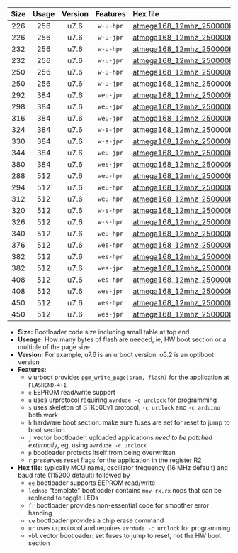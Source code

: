 |Size|Usage|Version|Features|Hex file|
|:-:|:-:|:-:|:-:|:--|
|226|256|u7.6|`w-u-hpr`|[atmega168_12mhz_250000bps_ur.hex](https://raw.githubusercontent.com/stefanrueger/urboot/main/atmega168_12mhz_250000bps_ur.hex)|
|226|256|u7.6|`w-u-jpr`|[atmega168_12mhz_250000bps_ur_vbl.hex](https://raw.githubusercontent.com/stefanrueger/urboot/main/atmega168_12mhz_250000bps_ur_vbl.hex)|
|232|256|u7.6|`w-u-hpr`|[atmega168_12mhz_250000bps_lednop_ur.hex](https://raw.githubusercontent.com/stefanrueger/urboot/main/atmega168_12mhz_250000bps_lednop_ur.hex)|
|232|256|u7.6|`w-u-jpr`|[atmega168_12mhz_250000bps_lednop_ur_vbl.hex](https://raw.githubusercontent.com/stefanrueger/urboot/main/atmega168_12mhz_250000bps_lednop_ur_vbl.hex)|
|250|256|u7.6|`w-u-hpr`|[atmega168_12mhz_250000bps_lednop_fr_ur.hex](https://raw.githubusercontent.com/stefanrueger/urboot/main/atmega168_12mhz_250000bps_lednop_fr_ur.hex)|
|250|256|u7.6|`w-u-jpr`|[atmega168_12mhz_250000bps_lednop_fr_ur_vbl.hex](https://raw.githubusercontent.com/stefanrueger/urboot/main/atmega168_12mhz_250000bps_lednop_fr_ur_vbl.hex)|
|292|384|u7.6|`weu-jpr`|[atmega168_12mhz_250000bps_ee_ur_vbl.hex](https://raw.githubusercontent.com/stefanrueger/urboot/main/atmega168_12mhz_250000bps_ee_ur_vbl.hex)|
|298|384|u7.6|`weu-jpr`|[atmega168_12mhz_250000bps_ee_lednop_ur_vbl.hex](https://raw.githubusercontent.com/stefanrueger/urboot/main/atmega168_12mhz_250000bps_ee_lednop_ur_vbl.hex)|
|316|384|u7.6|`weu-jpr`|[atmega168_12mhz_250000bps_ee_lednop_fr_ur_vbl.hex](https://raw.githubusercontent.com/stefanrueger/urboot/main/atmega168_12mhz_250000bps_ee_lednop_fr_ur_vbl.hex)|
|324|384|u7.6|`w-s-jpr`|[atmega168_12mhz_250000bps_vbl.hex](https://raw.githubusercontent.com/stefanrueger/urboot/main/atmega168_12mhz_250000bps_vbl.hex)|
|330|384|u7.6|`w-s-jpr`|[atmega168_12mhz_250000bps_lednop_vbl.hex](https://raw.githubusercontent.com/stefanrueger/urboot/main/atmega168_12mhz_250000bps_lednop_vbl.hex)|
|344|384|u7.6|`weu-jpr`|[atmega168_12mhz_250000bps_ee_lednop_fr_ce_ur_vbl.hex](https://raw.githubusercontent.com/stefanrueger/urboot/main/atmega168_12mhz_250000bps_ee_lednop_fr_ce_ur_vbl.hex)|
|380|384|u7.6|`wes-jpr`|[atmega168_12mhz_250000bps_ee_vbl.hex](https://raw.githubusercontent.com/stefanrueger/urboot/main/atmega168_12mhz_250000bps_ee_vbl.hex)|
|288|512|u7.6|`weu-hpr`|[atmega168_12mhz_250000bps_ee_ur.hex](https://raw.githubusercontent.com/stefanrueger/urboot/main/atmega168_12mhz_250000bps_ee_ur.hex)|
|294|512|u7.6|`weu-hpr`|[atmega168_12mhz_250000bps_ee_lednop_ur.hex](https://raw.githubusercontent.com/stefanrueger/urboot/main/atmega168_12mhz_250000bps_ee_lednop_ur.hex)|
|312|512|u7.6|`weu-hpr`|[atmega168_12mhz_250000bps_ee_lednop_fr_ur.hex](https://raw.githubusercontent.com/stefanrueger/urboot/main/atmega168_12mhz_250000bps_ee_lednop_fr_ur.hex)|
|320|512|u7.6|`w-s-hpr`|[atmega168_12mhz_250000bps.hex](https://raw.githubusercontent.com/stefanrueger/urboot/main/atmega168_12mhz_250000bps.hex)|
|326|512|u7.6|`w-s-hpr`|[atmega168_12mhz_250000bps_lednop.hex](https://raw.githubusercontent.com/stefanrueger/urboot/main/atmega168_12mhz_250000bps_lednop.hex)|
|340|512|u7.6|`weu-hpr`|[atmega168_12mhz_250000bps_ee_lednop_fr_ce_ur.hex](https://raw.githubusercontent.com/stefanrueger/urboot/main/atmega168_12mhz_250000bps_ee_lednop_fr_ce_ur.hex)|
|376|512|u7.6|`wes-hpr`|[atmega168_12mhz_250000bps_ee.hex](https://raw.githubusercontent.com/stefanrueger/urboot/main/atmega168_12mhz_250000bps_ee.hex)|
|382|512|u7.6|`wes-hpr`|[atmega168_12mhz_250000bps_ee_lednop.hex](https://raw.githubusercontent.com/stefanrueger/urboot/main/atmega168_12mhz_250000bps_ee_lednop.hex)|
|382|512|u7.6|`wes-jpr`|[atmega168_12mhz_250000bps_ee_lednop_vbl.hex](https://raw.githubusercontent.com/stefanrueger/urboot/main/atmega168_12mhz_250000bps_ee_lednop_vbl.hex)|
|408|512|u7.6|`wes-hpr`|[atmega168_12mhz_250000bps_ee_lednop_fr.hex](https://raw.githubusercontent.com/stefanrueger/urboot/main/atmega168_12mhz_250000bps_ee_lednop_fr.hex)|
|408|512|u7.6|`wes-jpr`|[atmega168_12mhz_250000bps_ee_lednop_fr_vbl.hex](https://raw.githubusercontent.com/stefanrueger/urboot/main/atmega168_12mhz_250000bps_ee_lednop_fr_vbl.hex)|
|450|512|u7.6|`wes-hpr`|[atmega168_12mhz_250000bps_ee_lednop_fr_ce.hex](https://raw.githubusercontent.com/stefanrueger/urboot/main/atmega168_12mhz_250000bps_ee_lednop_fr_ce.hex)|
|450|512|u7.6|`wes-jpr`|[atmega168_12mhz_250000bps_ee_lednop_fr_ce_vbl.hex](https://raw.githubusercontent.com/stefanrueger/urboot/main/atmega168_12mhz_250000bps_ee_lednop_fr_ce_vbl.hex)|

- **Size:** Bootloader code size including small table at top end
- **Useage:** How many bytes of flash are needed, ie, HW boot section or a multiple of the page size
- **Version:** For example, u7.6 is an urboot version, o5.2 is an optiboot version
- **Features:**
  + `w` urboot provides `pgm_write_page(sram, flash)` for the application at `FLASHEND-4+1`
  + `e` EEPROM read/write support
  + `u` uses urprotocol requiring `avrdude -c urclock` for programming
  + `s` uses skeleton of STK500v1 protocol; `-c urclock` and `-c arduino` both work
  + `h` hardware boot section: make sure fuses are set for reset to jump to boot section
  + `j` vector bootloader: uploaded applications *need to be patched externally*, eg, using `avrdude -c urclock`
  + `p` bootloader protects itself from being overwritten
  + `r` preserves reset flags for the application in the register R2
- **Hex file:** typically MCU name, oscillator frequency (16 MHz default) and baud rate (115200 default) followed by
  + `ee` bootloader supports EEPROM read/write
  + `lednop` "template" bootloader contains `mov rx,rx` nops that can be replaced to toggle LEDs
  + `fr` bootloader provides non-essential code for smoother error handing
  + `ce` bootloader provides a chip erase command
  + `ur` uses urprotocol and requires `avrdude -c urclock` for programming
  + `vbl` vector bootloader: set fuses to jump to reset, not the HW boot section
